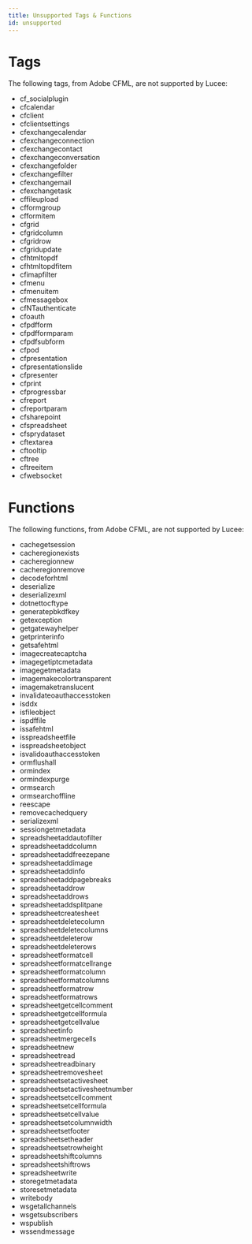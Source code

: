 ```yaml
---
title: Unsupported Tags & Functions
id: unsupported
---
```


# Tags

The following tags, from Adobe CFML, are not supported by Lucee:

* cf_socialplugin
* cfcalendar
* cfclient
* cfclientsettings
* cfexchangecalendar
* cfexchangeconnection
* cfexchangecontact
* cfexchangeconversation
* cfexchangefolder
* cfexchangefilter
* cfexchangemail
* cfexchangetask
* cffileupload
* cfformgroup
* cfformitem
* cfgrid
* cfgridcolumn
* cfgridrow
* cfgridupdate
* cfhtmltopdf
* cfhtmltopdfitem
* cfimapfilter
* cfmenu
* cfmenuitem
* cfmessagebox
* cfNTauthenticate
* cfoauth
* cfpdfform
* cfpdfformparam
* cfpdfsubform
* cfpod
* cfpresentation
* cfpresentationslide
* cfpresenter
* cfprint
* cfprogressbar
* cfreport
* cfreportparam
* cfsharepoint
* cfspreadsheet
* cfsprydataset
* cftextarea
* cftooltip
* cftree
* cftreeitem
* cfwebsocket

# Functions

The following functions, from Adobe CFML, are not supported by Lucee:

* cachegetsession
* cacheregionexists
* cacheregionnew
* cacheregionremove
* decodeforhtml
* deserialize
* deserializexml
* dotnettocftype
* generatepbkdfkey
* getexception
* getgatewayhelper
* getprinterinfo
* getsafehtml
* imagecreatecaptcha
* imagegetiptcmetadata
* imagegetmetadata
* imagemakecolortransparent
* imagemaketranslucent
* invalidateoauthaccesstoken
* isddx
* isfileobject
* ispdffile
* issafehtml
* isspreadsheetfile
* isspreadsheetobject
* isvalidoauthaccesstoken
* ormflushall
* ormindex
* ormindexpurge
* ormsearch
* ormsearchoffline
* reescape
* removecachedquery
* serializexml
* sessiongetmetadata
* spreadsheetaddautofilter
* spreadsheetaddcolumn
* spreadsheetaddfreezepane
* spreadsheetaddimage
* spreadsheetaddinfo
* spreadsheetaddpagebreaks
* spreadsheetaddrow
* spreadsheetaddrows
* spreadsheetaddsplitpane
* spreadsheetcreatesheet
* spreadsheetdeletecolumn
* spreadsheetdeletecolumns
* spreadsheetdeleterow
* spreadsheetdeleterows
* spreadsheetformatcell
* spreadsheetformatcellrange
* spreadsheetformatcolumn
* spreadsheetformatcolumns
* spreadsheetformatrow
* spreadsheetformatrows
* spreadsheetgetcellcomment
* spreadsheetgetcellformula
* spreadsheetgetcellvalue
* spreadsheetinfo
* spreadsheetmergecells
* spreadsheetnew
* spreadsheetread
* spreadsheetreadbinary
* spreadsheetremovesheet
* spreadsheetsetactivesheet
* spreadsheetsetactivesheetnumber
* spreadsheetsetcellcomment
* spreadsheetsetcellformula
* spreadsheetsetcellvalue
* spreadsheetsetcolumnwidth
* spreadsheetsetfooter
* spreadsheetsetheader
* spreadsheetsetrowheight
* spreadsheetshiftcolumns
* spreadsheetshiftrows
* spreadsheetwrite
* storegetmetadata
* storesetmetadata
* writebody
* wsgetallchannels
* wsgetsubscribers
* wspublish
* wssendmessage
